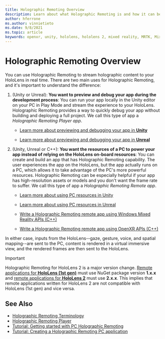 ```yaml
---
title: Holographic Remoting Overview
description: Learn about what Holographic Remoting is and how it can benefit your development process.
author: hferrone
ms.author: vinnietieto
ms.date: 9/8/2021
ms.topic: article
keywords: openxr, unity, hololens, hololens 2, mixed reality, MRTK, Mixed Reality Toolkit, augmented reality, virtual reality, mixed reality headsets, learn, tutorial, getting started, holographic remoting, desktop, preview
---
```


# Holographic Remoting Overview

You can use Holographic Remoting to stream holographic content to your HoloLens in real time. There are two main uses for Holographic Remoting, and it's important to understand the difference:

1. (Unity or Unreal): **You want to preview and debug your app during the development process**: You can run your app locally in the Unity editor on your PC in Play Mode and stream the experience to your HoloLens. Holographic Remoting provides a way to quickly debug your app without building and deploying a full project. We call this type of app a _Holographic Remoting Player app_.

    - [Learn more about previewing and debugging your app in **Unity**](../unity/preview-and-debug-your-app.md)

    - [Learn more about previewing and debugging your app in **Unreal**](../unreal/unreal-streaming.md)

1. (Unity, Unreal or C++):  **You want the resources of a PC to power your app instead of relying on the HoloLens on-board resources**: You can create and build an app that has Holographic Remoting capability. The user experiences the app on the HoloLens, but the app actually runs on a PC, which allows it to take advantage of the PC's more powerful resources. Holographic Remoting can be especially helpful if your app has high-resolution assets or models and you don't want the frame rate to suffer. We call this type of app a _Holographic Remoting Remote app_.

    - [Learn more about using PC resources in Unity](../unity/use-pc-resources.md)

    - [Learn more about using PC resources in Unreal](../unreal/unreal-streaming.md)

    - [Write a Holographic Remoting remote app using Windows Mixed Reality APIs (C++)](../native/holographic-remoting-create-remote-wmr.md)

    - [Write a Holographic Remoting remote app using OpenXR APIs (C++)](../native/holographic-remoting-create-remote-openxr.md)

In either case, inputs from the HoloLens--gaze, gesture, voice, and spatial mapping--are sent to the PC, content is rendered in a virtual immersive view, and the rendered frames are then sent to the HoloLens. 

> [!IMPORTANT]
> Holographic Remoting for HoloLens 2 is a major version change. [Remote applications for **HoloLens (1st gen)**](../native/add-holographic-remoting.md) must use NuGet package version **1.x.x** and [remote applications for **HoloLens 2**](../native/holographic-remoting-create-remote-wmr.md) must use **2.x.x**. This implies that remote applications written for HoloLens 2 are not compatible with HoloLens (1st gen) and vice versa.

## See Also

* [Holographic Remoting Terminology](holographic-remoting-terminology.md)
* [Holographic Remoting Player](holographic-remoting-player.md)
* [Tutorial: Getting started with PC Holographic Remoting](/learn/modules/pc-holographic-remoting-tutorials/)
* [Tutorial: Creating a Holographic Remoting PC application](/learn/modules/pc-holographic-remoting-tutorials/4-create-holographic-remoting-pc-application)